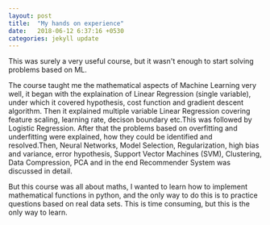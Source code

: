 ```yaml
---
layout: post
title:  "My hands on experience"
date:   2018-06-12 6:37:16 +0530
categories: jekyll update
---
```

 This was surely a very useful course, but it wasn't enough to start solving problems based on ML.
 
 The course taught me the mathematical aspects of Machine Learning very well, it began with the explaination of Linear Regression (single variable), under which it covered hypothesis, cost function and gradient descent algorithm. Then it explained multiple variable Linear Regression covering feature scaling, learning rate, decison boundary etc.This was followed by Logistic Regression. 
 After that the problems based on overfitting and underfitting were explained, how they could be identified and resolved.Then, Neural Networks, Model Selection, Regularization, high bias and variance, error hypothesis, Support Vector Machines (SVM), Clustering, Data Compression, PCA and in the end Recommender System was discussed in detail.

 But this course was all about maths, I wanted to learn how to implement mathematical functions in python, and the only way to do this is to practice questions based on real data sets. This is time consuming, but this is the only way to learn. 

